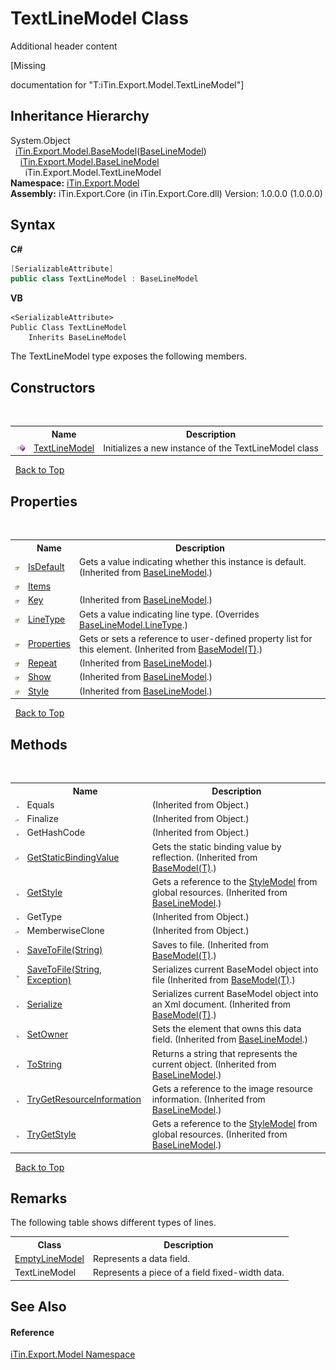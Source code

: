 # TextLineModel Class
Additional header content 

\[Missing <summary> documentation for "T:iTin.Export.Model.TextLineModel"\]


## Inheritance Hierarchy
System.Object<br />&nbsp;&nbsp;<a href="T_iTin_Export_Model_BaseModel_1">iTin.Export.Model.BaseModel</a>(<a href="T_iTin_Export_Model_BaseLineModel">BaseLineModel</a>)<br />&nbsp;&nbsp;&nbsp;&nbsp;<a href="T_iTin_Export_Model_BaseLineModel">iTin.Export.Model.BaseLineModel</a><br />&nbsp;&nbsp;&nbsp;&nbsp;&nbsp;&nbsp;iTin.Export.Model.TextLineModel<br />
**Namespace:**&nbsp;<a href="N_iTin_Export_Model">iTin.Export.Model</a><br />**Assembly:**&nbsp;iTin.Export.Core (in iTin.Export.Core.dll) Version: 1.0.0.0 (1.0.0.0)

## Syntax

**C#**<br />
``` C#
[SerializableAttribute]
public class TextLineModel : BaseLineModel
```

**VB**<br />
``` VB
<SerializableAttribute>
Public Class TextLineModel
	Inherits BaseLineModel
```

The TextLineModel type exposes the following members.


## Constructors
&nbsp;<table><tr><th></th><th>Name</th><th>Description</th></tr><tr><td>![Public method](media/pubmethod.gif "Public method")</td><td><a href="M_iTin_Export_Model_TextLineModel__ctor">TextLineModel</a></td><td>
Initializes a new instance of the TextLineModel class</td></tr></table>&nbsp;
<a href="#textlinemodel-class">Back to Top</a>

## Properties
&nbsp;<table><tr><th></th><th>Name</th><th>Description</th></tr><tr><td>![Public property](media/pubproperty.gif "Public property")</td><td><a href="P_iTin_Export_Model_BaseLineModel_IsDefault">IsDefault</a></td><td>
Gets a value indicating whether this instance is default.
 (Inherited from <a href="T_iTin_Export_Model_BaseLineModel">BaseLineModel</a>.)</td></tr><tr><td>![Public property](media/pubproperty.gif "Public property")</td><td><a href="P_iTin_Export_Model_TextLineModel_Items">Items</a></td><td /></tr><tr><td>![Public property](media/pubproperty.gif "Public property")</td><td><a href="P_iTin_Export_Model_BaseLineModel_Key">Key</a></td><td> (Inherited from <a href="T_iTin_Export_Model_BaseLineModel">BaseLineModel</a>.)</td></tr><tr><td>![Public property](media/pubproperty.gif "Public property")</td><td><a href="P_iTin_Export_Model_TextLineModel_LineType">LineType</a></td><td>
Gets a value indicating line type.
 (Overrides <a href="P_iTin_Export_Model_BaseLineModel_LineType">BaseLineModel.LineType</a>.)</td></tr><tr><td>![Public property](media/pubproperty.gif "Public property")</td><td><a href="P_iTin_Export_Model_BaseModel_1_Properties">Properties</a></td><td>
Gets or sets a reference to user-defined property list for this element.
 (Inherited from <a href="T_iTin_Export_Model_BaseModel_1">BaseModel(T)</a>.)</td></tr><tr><td>![Public property](media/pubproperty.gif "Public property")</td><td><a href="P_iTin_Export_Model_BaseLineModel_Repeat">Repeat</a></td><td> (Inherited from <a href="T_iTin_Export_Model_BaseLineModel">BaseLineModel</a>.)</td></tr><tr><td>![Public property](media/pubproperty.gif "Public property")</td><td><a href="P_iTin_Export_Model_BaseLineModel_Show">Show</a></td><td> (Inherited from <a href="T_iTin_Export_Model_BaseLineModel">BaseLineModel</a>.)</td></tr><tr><td>![Public property](media/pubproperty.gif "Public property")</td><td><a href="P_iTin_Export_Model_BaseLineModel_Style">Style</a></td><td> (Inherited from <a href="T_iTin_Export_Model_BaseLineModel">BaseLineModel</a>.)</td></tr></table>&nbsp;
<a href="#textlinemodel-class">Back to Top</a>

## Methods
&nbsp;<table><tr><th></th><th>Name</th><th>Description</th></tr><tr><td>![Public method](media/pubmethod.gif "Public method")</td><td>Equals</td><td> (Inherited from Object.)</td></tr><tr><td>![Protected method](media/protmethod.gif "Protected method")</td><td>Finalize</td><td> (Inherited from Object.)</td></tr><tr><td>![Public method](media/pubmethod.gif "Public method")</td><td>GetHashCode</td><td> (Inherited from Object.)</td></tr><tr><td>![Protected method](media/protmethod.gif "Protected method")</td><td><a href="M_iTin_Export_Model_BaseModel_1_GetStaticBindingValue">GetStaticBindingValue</a></td><td>
Gets the static binding value by reflection.
 (Inherited from <a href="T_iTin_Export_Model_BaseModel_1">BaseModel(T)</a>.)</td></tr><tr><td>![Public method](media/pubmethod.gif "Public method")</td><td><a href="M_iTin_Export_Model_BaseLineModel_GetStyle">GetStyle</a></td><td>
Gets a reference to the <a href="T_iTin_Export_Model_StyleModel">StyleModel</a> from global resources.
 (Inherited from <a href="T_iTin_Export_Model_BaseLineModel">BaseLineModel</a>.)</td></tr><tr><td>![Public method](media/pubmethod.gif "Public method")</td><td>GetType</td><td> (Inherited from Object.)</td></tr><tr><td>![Protected method](media/protmethod.gif "Protected method")</td><td>MemberwiseClone</td><td> (Inherited from Object.)</td></tr><tr><td>![Public method](media/pubmethod.gif "Public method")</td><td><a href="M_iTin_Export_Model_BaseModel_1_SaveToFile">SaveToFile(String)</a></td><td>
Saves to file.
 (Inherited from <a href="T_iTin_Export_Model_BaseModel_1">BaseModel(T)</a>.)</td></tr><tr><td>![Public method](media/pubmethod.gif "Public method")</td><td><a href="M_iTin_Export_Model_BaseModel_1_SaveToFile_1">SaveToFile(String, Exception)</a></td><td>
Serializes current BaseModel object into file
 (Inherited from <a href="T_iTin_Export_Model_BaseModel_1">BaseModel(T)</a>.)</td></tr><tr><td>![Public method](media/pubmethod.gif "Public method")</td><td><a href="M_iTin_Export_Model_BaseModel_1_Serialize">Serialize</a></td><td>
Serializes current BaseModel object into an Xml document.
 (Inherited from <a href="T_iTin_Export_Model_BaseModel_1">BaseModel(T)</a>.)</td></tr><tr><td>![Public method](media/pubmethod.gif "Public method")</td><td><a href="M_iTin_Export_Model_BaseLineModel_SetOwner">SetOwner</a></td><td>
Sets the element that owns this data field.
 (Inherited from <a href="T_iTin_Export_Model_BaseLineModel">BaseLineModel</a>.)</td></tr><tr><td>![Public method](media/pubmethod.gif "Public method")</td><td><a href="M_iTin_Export_Model_BaseLineModel_ToString">ToString</a></td><td>
Returns a string that represents the current object.
 (Inherited from <a href="T_iTin_Export_Model_BaseLineModel">BaseLineModel</a>.)</td></tr><tr><td>![Public method](media/pubmethod.gif "Public method")</td><td><a href="M_iTin_Export_Model_BaseLineModel_TryGetResourceInformation">TryGetResourceInformation</a></td><td>
Gets a reference to the image resource information.
 (Inherited from <a href="T_iTin_Export_Model_BaseLineModel">BaseLineModel</a>.)</td></tr><tr><td>![Public method](media/pubmethod.gif "Public method")</td><td><a href="M_iTin_Export_Model_BaseLineModel_TryGetStyle">TryGetStyle</a></td><td>
Gets a reference to the <a href="T_iTin_Export_Model_StyleModel">StyleModel</a> from global resources.
 (Inherited from <a href="T_iTin_Export_Model_BaseLineModel">BaseLineModel</a>.)</td></tr></table>&nbsp;
<a href="#textlinemodel-class">Back to Top</a>

## Remarks

The following table shows different types of lines.
&nbsp;<table><tr><th>Class</th><th>Description</th></tr><tr><td><a href="T_iTin_Export_Model_EmptyLineModel">EmptyLineModel</a></td><td>Represents a data field.</td></tr><tr><td>TextLineModel</td><td>Represents a piece of a field fixed-width data.</td></tr></table>

## See Also


#### Reference
<a href="N_iTin_Export_Model">iTin.Export.Model Namespace</a><br />